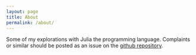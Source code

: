```yaml
---
layout: page
title: About
permalink: /about/
---
```


Some of my explorations with Julia the programming language. Complaints or
similar should be posted as an issue on the [github
repository](https://github.com/cormullion/cormullion.github.io).
